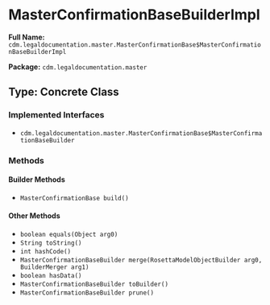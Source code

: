 # MasterConfirmationBaseBuilderImpl

**Full Name:** `cdm.legaldocumentation.master.MasterConfirmationBase$MasterConfirmationBaseBuilderImpl`

**Package:** `cdm.legaldocumentation.master`

## Type: Concrete Class

### Implemented Interfaces

- `cdm.legaldocumentation.master.MasterConfirmationBase$MasterConfirmationBaseBuilder`

### Methods

#### Builder Methods

- `MasterConfirmationBase build()`

#### Other Methods

- `boolean equals(Object arg0)`
- `String toString()`
- `int hashCode()`
- `MasterConfirmationBaseBuilder merge(RosettaModelObjectBuilder arg0, BuilderMerger arg1)`
- `boolean hasData()`
- `MasterConfirmationBaseBuilder toBuilder()`
- `MasterConfirmationBaseBuilder prune()`

